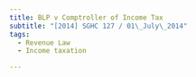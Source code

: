 ```yaml
---
title: BLP v Comptroller of Income Tax 
subtitle: "[2014] SGHC 127 / 01\_July\_2014"
tags:
  - Revenue Law
  - Income taxation

---
```


